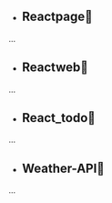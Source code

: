 - ## Reactpage🔋


<p> ... </p>


- ## Reactweb🔋



<p> ... </p>

- ## React_todo🔋


<p> ... </p>


- ## Weather-API🔋



<p> ... </p>

